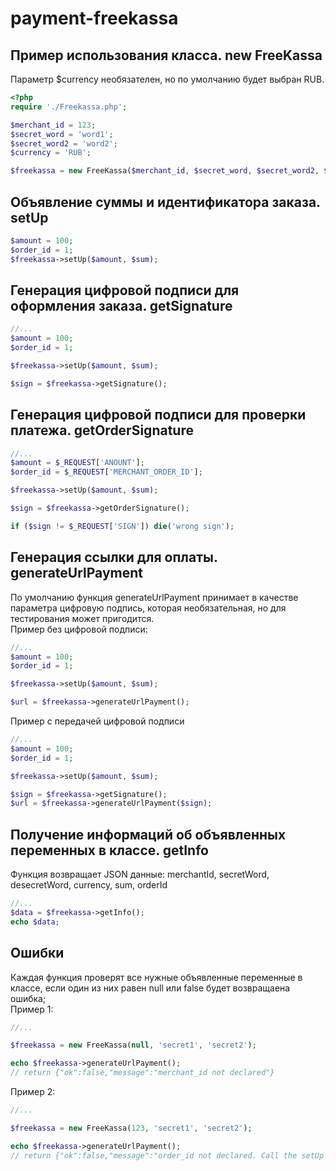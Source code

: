 # payment-freekassa

## Пример использования класса. new FreeKassa
Параметр $currency необязателен, но по умолчанию будет выбран RUB.

```php
<?php
require './Freekassa.php';

$merchant_id = 123;
$secret_word = 'word1';
$secret_word2 = 'word2';
$currency = 'RUB';

$freekassa = new FreeKassa($merchant_id, $secret_word, $secret_word2, $currency);
```
## Объявление суммы и идентификатора заказа. setUp
```php
$amount = 100;
$order_id = 1;
$freekassa->setUp($amount, $sum);
```
## Генерация цифровой подписи для оформления заказа. getSignature
```php
//...
$amount = 100;
$order_id = 1;

$freekassa->setUp($amount, $sum);

$sign = $freekassa->getSignature();
```
## Генерация цифровой подписи для проверки платежа. getOrderSignature
```php
//...
$amount = $_REQUEST['ANOUNT'];
$order_id = $_REQUEST['MERCHANT_ORDER_ID'];

$freekassa->setUp($amount, $sum);

$sign = $freekassa->getOrderSignature();

if ($sign != $_REQUEST['SIGN']) die('wrong sign');
```

## Генерация ссылки для оплаты. generateUrlPayment
По умолчанию функция generateUrlPayment принимает в качестве параметра цифровую подпись, которая необязательная, но для тестирования может пригодится. <br>
Пример без цифровой подписи:
```php
//...
$amount = 100;
$order_id = 1;

$freekassa->setUp($amount, $sum);

$url = $freekassa->generateUrlPayment(); 
```
Пример с передачей цифровой подписи
```php
//...
$amount = 100;
$order_id = 1;

$freekassa->setUp($amount, $sum);

$sign = $freekassa->getSignature();
$url = $freekassa->generateUrlPayment($sign); 
```

## Получение информаций об объявленных переменных в классе. getInfo
Функция возвращает JSON данные: merchantId, secretWord, desecretWord, currency, sum, orderId
```php
//...
$data = $freekassa->getInfo();
echo $data;
```

## Ошибки
Каждая функция проверят все нужные объявленные переменные в классе, если один из них равен null или false будет возвращаена ошибка;<br>
Пример 1: 
```php
//...

$freekassa = new FreeKassa(null, 'secret1', 'secret2');

echo $freekassa->generateUrlPayment(); 
// return {"ok":false,"message":"merchant_id not declared"}
```
Пример 2: 
```php
//...

$freekassa = new FreeKassa(123, 'secret1', 'secret2');

echo $freekassa->generateUrlPayment(); 
// return {"ok":false,"message":"order_id not declared. Call the setUp function"}
```

